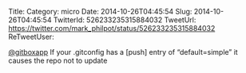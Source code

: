 Title: 
Category: micro
Date: 2014-10-26T04:45:54
Slug: 2014-10-26T04:45:54
TwitterId: 526233235315884032
TweetUrl: https://twitter.com/mark_philpot/status/526233235315884032
ReTweetUser: 

[@gitboxapp](https://twitter.com/gitboxapp) If your .gitconfig has a [push] entry of “default=simple” it causes the repo not to update